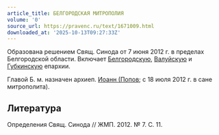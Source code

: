 ```yaml
---
article_title: БЕЛГОРОДСКАЯ МИТРОПОЛИЯ
volume: '0'
source_url: https://pravenc.ru/text/1671009.html
downloaded_at: '2025-10-13T09:27:33Z'
---
```


Образована решением Свящ. Синода от 7 июня 2012 г. в пределах Белгородской области. Включает [Белгородскую](https://pravenc.ru/text/Белгородскую.html), [Валуйскую](https://pravenc.ru/text/Валуйскую.html) и [Губкинскую](https://pravenc.ru/text/Губкинскую.html) епархии.

Главой Б. м. назначен архиеп. [Иоанн (Попов](<https://pravenc.ru/text/Иоанн (Попов.html>); с 18 июля 2012 г. в сане митрополита).

## Литература

Определения Свящ. Синода // ЖМП. 2012. № 7. С. 11.
